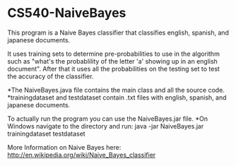 CS540-NaiveBayes
================

This program is a Naive Bayes classifier that classifies english, spanish, and japanese documents.

It uses training sets to determine pre-probabilities to use in the algorithm such as "what's the probablility of 
the letter 'a' showing up in an english document". After that it uses all the probabilities on the testing set to 
test the accuracy of the classifier. 

*The NaiveBayes.java file contains the main class and all the source code.
*trainingdataset and testdataset contain .txt files with english, spanish, and japanese documents.

To actually run the program you can use the NaiveBayes.jar file.
  *On Windows navigate to the directory and run: java -jar NaiveBayes.jar trainingdataset testdataset
  
More Information on Naive Bayes here: http://en.wikipedia.org/wiki/Naive_Bayes_classifier 
